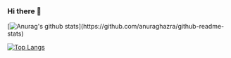 ### Hi there 👋

[![Anurag's github stats](https://github-readme-stats.vercel.app/api?username=mental-block&show_icons=true&theme=dark&count_private=true&title_color="#18CAE6")](https://github.com/anuraghazra/github-readme-stats)

[![Top Langs](https://github-readme-stats.vercel.app/api/top-langs/?username=mental-block&layout=compact)](https://github.com/anuraghazra/github-readme-stats)
